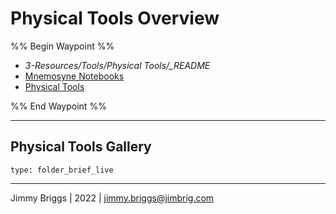 # Physical Tools Overview

%% Begin Waypoint %%

* *3-Resources/Tools/Physical Tools/_README*
* [Mnemosyne Notebooks](Mnemosyne%20Notebooks.md)
* [Physical Tools](Physical%20Tools.md)

%% End Waypoint %%

---

## Physical Tools Gallery

````ccard
type: folder_brief_live
````

---

Jimmy Briggs | 2022 | <jimmy.briggs@jimbrig.com>
